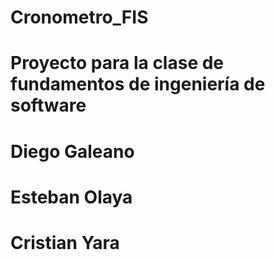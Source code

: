 # Cronometro_FIS
# Proyecto para la clase de fundamentos de ingeniería de software 
# Diego Galeano 
# Esteban Olaya 
# Cristian Yara
